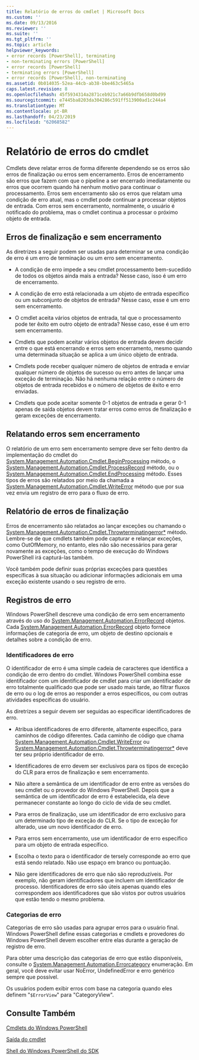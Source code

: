 ```yaml
---
title: Relatório de erros do cmdlet | Microsoft Docs
ms.custom: ''
ms.date: 09/13/2016
ms.reviewer: ''
ms.suite: ''
ms.tgt_pltfrm: ''
ms.topic: article
helpviewer_keywords:
- error records [PowerShell], terminating
- non-terminating errors [PowerShell]
- error records [PowerShell]
- terminating errors [PowerShell]
- error records [PowerShell], non-terminating
ms.assetid: 0b014035-52ea-44cb-ab38-bbe463c5465a
caps.latest.revision: 8
ms.openlocfilehash: 45f5934314a2871ceb921c7a66b9dfb658d0bd99
ms.sourcegitcommit: e7445ba8203da304286c591ff513900ad1c244a4
ms.translationtype: MT
ms.contentlocale: pt-BR
ms.lasthandoff: 04/23/2019
ms.locfileid: "62068582"
---
```

# <a name="cmdlet-error-reporting"></a>Relatório de erros do cmdlet

Cmdlets deve relatar erros de forma diferente dependendo se os erros são erros de finalização ou erros sem encerramento. Erros de encerramento são erros que fazem com que o pipeline a ser encerrado imediatamente ou erros que ocorrem quando há nenhum motivo para continuar o processamento. Erros sem encerramento são os erros que relatam uma condição de erro atual, mas o cmdlet pode continuar a processar objetos de entrada. Com erros sem encerramento, normalmente, o usuário é notificado do problema, mas o cmdlet continua a processar o próximo objeto de entrada.

## <a name="terminating-and-nonterminating-errors"></a>Erros de finalização e sem encerramento

As diretrizes a seguir podem ser usadas para determinar se uma condição de erro é um erro de terminação ou um erro sem encerramento.

- A condição de erro impede a seu cmdlet processamento bem-sucedido de todos os objetos ainda mais a entrada? Nesse caso, isso é um erro de encerramento.

- A condição de erro está relacionada a um objeto de entrada específico ou um subconjunto de objetos de entrada? Nesse caso, esse é um erro sem encerramento.

- O cmdlet aceita vários objetos de entrada, tal que o processamento pode ter êxito em outro objeto de entrada? Nesse caso, esse é um erro sem encerramento.

- Cmdlets que podem aceitar vários objetos de entrada devem decidir entre o que está encerrando e erros sem encerramento, mesmo quando uma determinada situação se aplica a um único objeto de entrada.

- Cmdlets pode receber qualquer número de objetos de entrada e enviar qualquer número de objetos de sucesso ou erro antes de lançar uma exceção de terminação. Não há nenhuma relação entre o número de objetos de entrada recebidos e o número de objetos de êxito e erro enviadas.

- Cmdlets que pode aceitar somente 0-1 objetos de entrada e gerar 0-1 apenas de saída objetos devem tratar erros como erros de finalização e geram exceções de encerramento.

## <a name="reporting-nonterminating-errors"></a>Relatando erros sem encerramento

O relatório de um erro sem encerramento sempre deve ser feito dentro da implementação do cmdlet do [System.Management.Automation.Cmdlet.BeginProcessing](/dotnet/api/System.Management.Automation.Cmdlet.BeginProcessing) método, o [ System.Management.Automation.Cmdlet.ProcessRecord](/dotnet/api/System.Management.Automation.Cmdlet.ProcessRecord) método, ou o [System.Management.Automation.Cmdlet.EndProcessing](/dotnet/api/System.Management.Automation.Cmdlet.EndProcessing) método. Esses tipos de erros são relatados por meio da chamada a [System.Management.Automation.Cmdlet.WriteError](/dotnet/api/System.Management.Automation.Cmdlet.WriteError) método que por sua vez envia um registro de erro para o fluxo de erro.

## <a name="reporting-terminating-errors"></a>Relatório de erros de finalização

Erros de encerramento são relatados ao lançar exceções ou chamando o [System.Management.Automation.Cmdlet.Throwterminatingerror*](/dotnet/api/System.Management.Automation.Cmdlet.ThrowTerminatingError) método. Lembre-se de que cmdlets também pode capturar e relançar exceções, como OutOfMemory, no entanto, eles não são necessários para gerar novamente as exceções, como o tempo de execução do Windows PowerShell irá capturá-las também.

Você também pode definir suas próprias exceções para questões específicas à sua situação ou adicionar informações adicionais em uma exceção existente usando o seu registro de erro.

## <a name="error-records"></a>Registros de erro

Windows PowerShell descreve uma condição de erro sem encerramento através do uso do [System.Management.Automation.ErrorRecord](/dotnet/api/System.Management.Automation.ErrorRecord) objetos. Cada [System.Management.Automation.ErrorRecord](/dotnet/api/System.Management.Automation.ErrorRecord) objeto fornece informações de categoria de erro, um objeto de destino opcionais e detalhes sobre a condição de erro.

### <a name="error-identifiers"></a>Identificadores de erro

O identificador de erro é uma simple cadeia de caracteres que identifica a condição de erro dentro do cmdlet. Windows PowerShell combina esse identificador com um identificador de cmdlet para criar um identificador de erro totalmente qualificado que pode ser usado mais tarde, ao filtrar fluxos de erro ou o log de erros ao responder a erros específicos, ou com outras atividades específicas do usuário.

As diretrizes a seguir devem ser seguidas ao especificar identificadores de erro.

- Atribua identificadores de erro diferente, altamente específico, para caminhos de código diferentes. Cada caminho de código que chama [System.Management.Automation.Cmdlet.WriteError](/dotnet/api/System.Management.Automation.Cmdlet.WriteError) ou [System.Management.Automation.Cmdlet.Throwterminatingerror*](/dotnet/api/System.Management.Automation.Cmdlet.ThrowTerminatingError) deve ter seu próprio identificador de erro.

- Identificadores de erro devem ser exclusivos para os tipos de exceção do CLR para erros de finalização e sem encerramento.

- Não altere a semântica de um identificador de erro entre as versões do seu cmdlet ou o provedor do Windows PowerShell. Depois que a semântica de um identificador de erro é estabelecida, ela deve permanecer constante ao longo do ciclo de vida de seu cmdlet.

- Para erros de finalização, use um identificador de erro exclusivo para um determinado tipo de exceção do CLR. Se o tipo de exceção for alterado, use um novo identificador de erro.

- Para erros sem encerramento, use um identificador de erro específico para um objeto de entrada específico.

- Escolha o texto para o identificador de tersely corresponde ao erro que está sendo relatado. Não use espaço em branco ou pontuação.

- Não gere identificadores de erro que não são reproduzíveis. Por exemplo, não geram identificadores que incluem um identificador de processo. Identificadores de erro são úteis apenas quando eles correspondem aos identificadores que são vistos por outros usuários que estão tendo o mesmo problema.

### <a name="error-categories"></a>Categorias de erro

Categorias de erro são usadas para agrupar erros para o usuário final. Windows PowerShell define essas categorias e cmdlets e provedores do Windows PowerShell devem escolher entre elas durante a geração de registro de erro.

Para obter uma descrição das categorias de erro que estão disponíveis, consulte o [System.Management.Automation.Errorcategory](/dotnet/api/System.Management.Automation.ErrorCategory) enumeração. Em geral, você deve evitar usar NoError, UndefinedError e erro genérico sempre que possível.

Os usuários podem exibir erros com base na categoria quando eles definem "`$ErrorView`" para "CategoryView".

## <a name="see-also"></a>Consulte Também

[Cmdlets do Windows PowerShell](./cmdlet-overview.md)

[Saída do cmdlet](./types-of-cmdlet-output.md)

[Shell do Windows PowerShell do SDK](../windows-powershell-reference.md)

